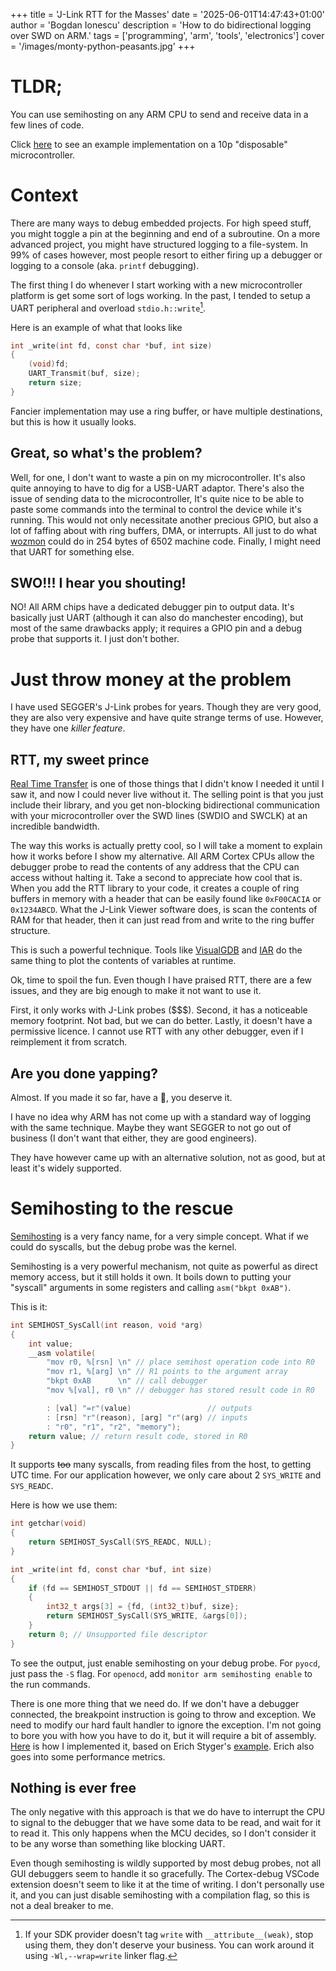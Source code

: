 +++
title = 'J-Link RTT for the Masses'
date = '2025-06-01T14:47:43+01:00'
author = 'Bogdan Ionescu'
description = 'How to do bidirectional logging over SWD on ARM.'
tags = ['programming', 'arm', 'tools', 'electronics']
cover = '/images/monty-python-peasants.jpg'
+++

# TLDR;
You can use semihosting on any ARM CPU to send and receive data in a few lines of code.

Click [here](https://github.com/BogdanTheGeek/minimal-py32/tree/main/src) to see an example implementation on a 10p "disposable" microcontroller.

# Context
There are many ways to debug embedded projects.
For high speed stuff, you might toggle a pin at the beginning and end of a subroutine.
On a more advanced project, you might have structured logging to a file-system.
In 99% of cases however, most people resort to either firing up a debugger or logging to a console (aka. `printf` debugging).

The first thing I do whenever I start working with a new microcontroller platform is get some sort of logs working. In the past, I tended to setup a UART peripheral and overload `stdio.h::write`[^1].

[^1]: If your SDK provider doesn't tag `write` with `__attribute__(weak)`, stop using them, they don't deserve your business. You can work around it using `-Wl,--wrap=write` linker flag.

Here is an example of what that looks like
```c
int _write(int fd, const char *buf, int size)
{
    (void)fd;
    UART_Transmit(buf, size);
    return size;
}
```

Fancier implementation may use a ring buffer, or have multiple destinations, but this is how it usually looks.

## Great, so what's the problem?
Well, for one, I don't want to waste a pin on my microcontroller.
It's also quite annoying to have to dig for a USB-UART adaptor.
There's also the issue of sending data to the microcontroller, It's quite nice to be able to paste some commands into the terminal to control the device while it's running.
This would not only necessitate another precious GPIO, but also a lot of faffing about with ring buffers, DMA, or interrupts. All just to do what [wozmon](https://www.sbprojects.net/projects/apple1/wozmon.php) could do in 254 bytes of 6502 machine code.
Finally, I might need that UART for something else.

## SWO!!! I hear you shouting!
NO!
All ARM chips have a dedicated debugger pin to output data.
It's basically just UART (although it can also do manchester encoding), but most of the same drawbacks apply; it requires a GPIO pin and a debug probe that supports it. I just don't bother.

# Just throw money at the problem
I have used SEGGER's J-Link probes for years. Though they are very good, they are also very expensive and have quite strange terms of use. However, they have one *killer feature*.

## RTT, my sweet prince
[Real Time Transfer](https://www.segger.com/products/debug-probes/j-link/technology/about-real-time-transfer/) is one of those things that I didn't know I needed it until I saw it, and now I could never live without it.
The selling point is that you just include their library, and you get non-blocking bidirectional communication with your microcontroller over the SWD lines (SWDIO and SWCLK) at an incredible bandwidth.

The way this works is actually pretty cool, so I will take a moment to explain how it works before I show my alternative.
All ARM Cortex CPUs allow the debugger probe to read the contents of any address that the CPU can access without halting it. Take a second to appreciate how cool that is.
When you add the RTT library to your code, it creates a couple of ring buffers in memory with a header that can be easily found like `0xF00CACIA` or `0x1234ABCD`.
What the J-Link Viewer software does, is scan the contents of RAM for that header, then it can just read from and write to the ring buffer structure.

This is such a powerful technique. Tools like [VisualGDB](https://visualgdb.com/) and [IAR](https://www.iar.com/embedded-development-tools/iar-embedded-workbench) do the same thing to plot the contents of variables at runtime.

Ok, time to spoil the fun. Even though I have praised RTT, there are a few issues, and they are big enough to make it not want to use it.

First, it only works with J-Link probes ($$$).
Second, it has a noticeable memory footprint. Not bad, but we can do better.
Lastly, it doesn't have a permissive licence. I cannot use RTT with any other debugger, even if I reimplement it from scratch.

## Are you done yapping?
Almost. If you made it so far, have a 🍪, you deserve it.

I have no idea why ARM has not come up with a standard way of logging with the same technique. Maybe they want SEGGER to not go out of business (I don't want that either, they are good engineers).

They have however came up with an alternative solution, not as good, but at least it's widely supported.

# Semihosting to the rescue
[Semihosting](https://developer.arm.com/documentation/101470/1900/Controlling-Target-Execution/Using-semihosting-to-access-resources-on-the-host-computer?lang=en) is a very fancy name, for a very simple concept. What if we could do syscalls, but the debug probe was the kernel.

Semihosting is a very powerful mechanism, not quite as powerful as direct memory access, but it still holds it own. It boils down to putting your "syscall" arguments in some registers and calling `asm("bkpt 0xAB")`.

This is it:
```c
int SEMIHOST_SysCall(int reason, void *arg)
{
    int value;
    __asm volatile(
        "mov r0, %[rsn] \n" // place semihost operation code into R0
        "mov r1, %[arg] \n" // R1 points to the argument array
        "bkpt 0xAB      \n" // call debugger
        "mov %[val], r0 \n" // debugger has stored result code in R0

        : [val] "=r"(value)                 // outputs
        : [rsn] "r"(reason), [arg] "r"(arg) // inputs
        : "r0", "r1", "r2", "memory");
    return value; // return result code, stored in R0
}
```

It supports ~~too~~ many syscalls, from reading files from the host, to getting UTC time.
For our application however, we only care about 2 `SYS_WRITE` and `SYS_READC`.

Here is how we use them:
```c
int getchar(void)
{
    return SEMIHOST_SysCall(SYS_READC, NULL);
}

int _write(int fd, const char *buf, int size)
{
    if (fd == SEMIHOST_STDOUT || fd == SEMIHOST_STDERR)
    {
        int32_t args[3] = {fd, (int32_t)buf, size};
        return SEMIHOST_SysCall(SYS_WRITE, &args[0]);
    }
    return 0; // Unsupported file descriptor
}
```

To see the output, just enable semihosting on your debug probe. For `pyocd`, just pass the `-S` flag. For `openocd`, add `monitor arm semihosting enable` to the run commands.

There is one more thing that we need do. If we don't have a debugger connected, the breakpoint instruction is going to throw and exception. We need to modify our hard fault handler to ignore the exception.
I'm not going to bore you with how you have to do it, but it will require a bit of assembly. [Here](https://github.com/BogdanTheGeek/minimal-py32/blob/529c0b3962d8cad490d942f291cb6f0fa50734cf/src/semihost.c#L49) is how I implemented it, based on Erich Styger's [example](https://mcuoneclipse.com/2023/03/09/using-semihosting-the-direct-way/).
Erich also goes into some performance metrics.

## Nothing is ever free
The only negative with this approach is that we do have to interrupt the CPU to signal to the debugger that we have some data to be read, and wait for it to read it.
This only happens when the MCU decides, so I don't consider it to be any worse than something like blocking UART.

Even though semihosting is wildly supported by most debug probes, not all GUI debuggers seem to handle it so gracefully. The Cortex-debug VSCode extension doesn't seem to like it at the time of writing. I don't personally use it, and you can just disable semihosting with a compilation flag, so this is not a deal breaker to me.


